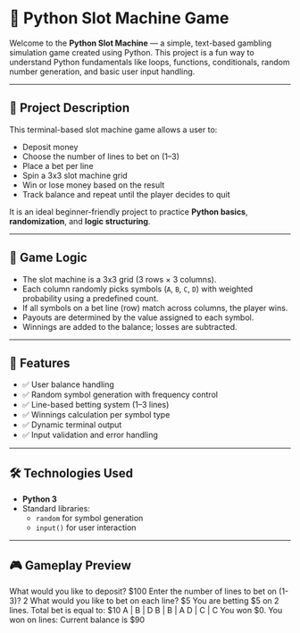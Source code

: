 # 🎰 Python Slot Machine Game

Welcome to the **Python Slot Machine** — a simple, text-based gambling simulation game created using Python. This project is a fun way to understand Python fundamentals like loops, functions, conditionals, random number generation, and basic user input handling.

---

## 📌 Project Description

This terminal-based slot machine game allows a user to:

- Deposit money
- Choose the number of lines to bet on (1–3)
- Place a bet per line
- Spin a 3x3 slot machine grid
- Win or lose money based on the result
- Track balance and repeat until the player decides to quit

It is an ideal beginner-friendly project to practice **Python basics**, **randomization**, and **logic structuring**.

---

## 🧠 Game Logic

- The slot machine is a 3x3 grid (3 rows × 3 columns).
- Each column randomly picks symbols (`A`, `B`, `C`, `D`) with weighted probability using a predefined count.
- If all symbols on a bet line (row) match across columns, the player wins.
- Payouts are determined by the value assigned to each symbol.
- Winnings are added to the balance; losses are subtracted.

---

## 🚀 Features

- ✅ User balance handling
- ✅ Random symbol generation with frequency control
- ✅ Line-based betting system (1–3 lines)
- ✅ Winnings calculation per symbol type
- ✅ Dynamic terminal output
- ✅ Input validation and error handling

---

## 🛠️ Technologies Used

- **Python 3**
- Standard libraries:
  - `random` for symbol generation
  - `input()` for user interaction

---

## 🎮 Gameplay Preview
What would you like to deposit? $100
Enter the number of lines to bet on (1-3)? 2
What would you like to bet on each line? $5
You are betting $5 on 2 lines. Total bet is equal to: $10
A | B | D
B | B | A
D | C | C
You won $0.
You won on lines:
Current balance is $90

